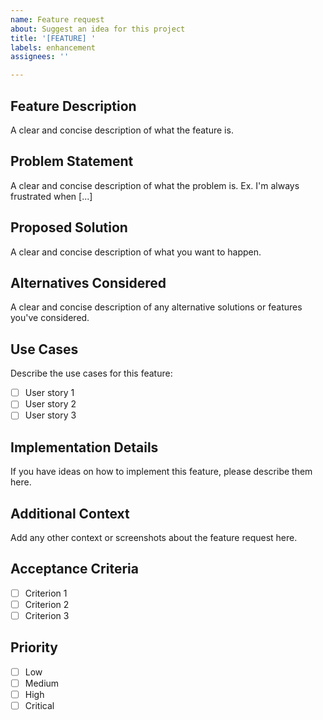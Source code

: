 ```yaml
---
name: Feature request
about: Suggest an idea for this project
title: '[FEATURE] '
labels: enhancement
assignees: ''

---
```


## Feature Description
A clear and concise description of what the feature is.

## Problem Statement
A clear and concise description of what the problem is. Ex. I'm always frustrated when [...]

## Proposed Solution
A clear and concise description of what you want to happen.

## Alternatives Considered
A clear and concise description of any alternative solutions or features you've considered.

## Use Cases
Describe the use cases for this feature:
- [ ] User story 1
- [ ] User story 2
- [ ] User story 3

## Implementation Details
If you have ideas on how to implement this feature, please describe them here.

## Additional Context
Add any other context or screenshots about the feature request here.

## Acceptance Criteria
- [ ] Criterion 1
- [ ] Criterion 2
- [ ] Criterion 3

## Priority
- [ ] Low
- [ ] Medium
- [ ] High
- [ ] Critical